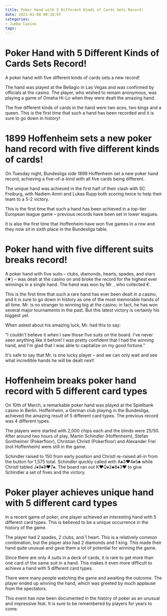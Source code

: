 ```yaml
---
title: Poker Hand with 5 Different Kinds of Cards Sets Record!
date: 2023-01-08 00:18:07
categories:
- Jumba Casino
tags:
---
```



#  Poker Hand with 5 Different Kinds of Cards Sets Record!

A poker hand with five different kinds of cards sets a new record!

The hand was played at the Bellagio in Las Vegas and was confirmed by officials at the casino. The player, who wished to remain anonymous, was playing a game of Omaha Hi-Lo when they were dealt the amazing hand.

The five different kinds of cards in the hand were two aces, two kings and a queen. This is the first time that such a hand has been recorded and it is sure to go down in history!

#  1899 Hoffenheim sets a new poker hand record with five different kinds of cards!

On Tuesday night, Bundesliga side 1899 Hoffenheim set a new poker hand record, achieving a five-of-a-kind with all five cards being different.

The unique hand was achieved in the first half of their clash with SC Freiburg, with Nadiem Amiri and Lukas Rupp both scoring twice to help their team to a 5-2 victory.

This is the first time that such a hand has been achieved in a top-tier European league game – previous records have been set in lower leagues.

It is also the first time that Hoffenheim have won five games in a row and they now sit in sixth place in the Bundesliga table.

#  Poker hand with five different suits breaks record!

A poker hand with five suits – clubs, diamonds, hearts, spades, and stars (★) – was dealt at the <location> casino on <date> and broke the record for the highest ever winnings in a single hand. The hand was won by Mr. <name>, who collected €<amount>.

This is the first time that such a rare hand has ever been dealt in a casino, and it is sure to go down in history as one of the most memorable hands of all time. Mr. <name> is no stranger to winning big at the casino; in fact, he has won several major tournaments in the past. But this latest victory is certainly his biggest yet.

When asked about his amazing luck, Mr. <name> had this to say:

"I couldn't believe it when I saw those five suits on the board. I've never seen anything like it before! I was pretty confident that I had the winning hand, and I'm glad that I was able to capitalize on my good fortune."

It's safe to say that Mr. <name> is one lucky player – and we can only wait and see what incredible hands he will be dealt next!

#  Hoffenheim breaks poker hand record with 5 different card types 

On 10th of March, a remarkable poker hand was played at the Spielbank casino in Berlin. Hoffenheim, a German club playing in the Bundesliga, achieved the amazing result of 5 different card types. The previous record was 4 different types.

The players were started with 2,000 chips each and the blinds were 25/50. After around two hours of play, Martin Schindler (Hoffenheim), Stefan Sontheimer (Pokerfloor), Christian Christl (Pokerfloor) and Alexander Frei (not Hoffenheim) were still in the game.

Schindler raised to 150 from early position and Christl re-raised all-in from the button for 1,575 total. Schindler quickly called with A♠3♥4♦5♣ while Christl tabled J♦9♦8♥7♠. The board ran out K♥Q♦2♣8♦3♥ to give Schindler a set of fives and the victory.

#  Poker player achieves unique hand with 5 different card types

In a recent game of poker, one player achieved an interesting hand with 5 different card types. This is believed to be a unique occurrence in the history of the game.

The player had 2 spades, 2 clubs, and 1 heart. This is a relatively common combination, but the player also had 2 diamonds and 1 king. This made their hand quite unusual and gave them a lot of potential for winning the game.

Since there are only 4 suits in a deck of cards, it is rare to get more than one card of the same suit in a hand. This makes it even more difficult to achieve a hand with 5 different card types.

There were many people watching the game and awaiting the outcome. The player ended up winning the hand, which was greeted by much applause from the spectators.

This event has now been documented in the history of poker as an unusual and impressive feat. It is sure to be remembered by players for years to come.